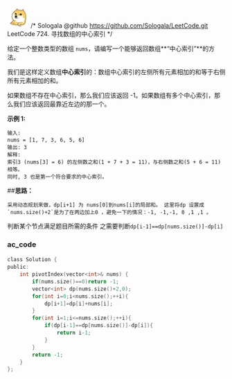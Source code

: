 ![](https://github.com/Sologala/SomeThings/blob/master/face.jpg?raw=true)
/*
    Sologala   @github    https://github.com/Sologala/LeetCode.git
    LeetCode   724. 寻找数组的中心索引
*/

给定一个整数类型的数组 `nums`，请编写一个能够返回数组**“中心索引”**的方法。

我们是这样定义数组**中心索引**的：数组中心索引的左侧所有元素相加的和等于右侧所有元素相加的和。

如果数组不存在中心索引，那么我们应该返回 -1。如果数组有多个中心索引，那么我们应该返回最靠近左边的那一个。

**示例 1:**

```
输入: 
nums = [1, 7, 3, 6, 5, 6]
输出: 3
解释: 
索引3 (nums[3] = 6) 的左侧数之和(1 + 7 + 3 = 11)，与右侧数之和(5 + 6 = 11)相等。
同时, 3 也是第一个符合要求的中心索引。
```

##**思路：** 

 	采用动态规划来做，dp[i+1] 为 nums[0]到nums[i]的局部和。 这里将dp 设置成`nums.size()+2`是为了在两边加上0 ，避免一下的情况：-1, -1,-1, 0 ,1 ,1 。

判断某个节点满足题目所需的条件 之需要判断`dp[i-1]==dp[nums.size()]-dp[i]`

### **ac_code**
```c
class Solution {
public:
    int pivotIndex(vector<int>& nums) {
        if(nums.size()==0)return -1;
        vector<int> dp(nums.size()+2,0);
        for(int i=0;i<nums.size();++i){
            dp[i+1]=dp[i]+nums[i];
        }
        for(int i=1;i<=nums.size();++i){
            if(dp[i-1]==dp[nums.size()]-dp[i]){
                return i-1;
            }
        }
        return -1;
    }
};
```

